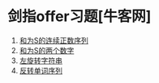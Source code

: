 # 剑指offer习题[牛客网]
1. [和为S的连续正数序列](https://github.com/AnnieTYF/CountingToOffer/blob/master/src/main/java/FindContinuousSequenceForN.java)
1. [和为S的两个数字](https://github.com/AnnieTYF/CountingToOffer/blob/master/src/main/java/FindNumsSumS.java)
1. [左旋转字符串](https://github.com/AnnieTYF/CountingToOffer/blob/master/src/main/java/LeftRotatingStringArray.java)
1. [反转单词序列](https://github.com/AnnieTYF/CountingToOffer/blob/master/src/main/java/ReverseSentences.java)
